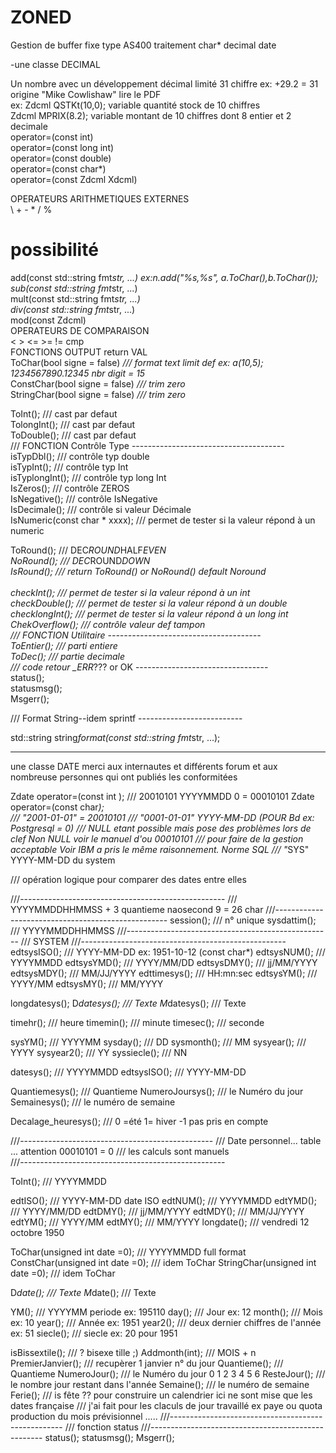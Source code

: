<h1>ZONED</h1>

<p>Gestion de buffer fixe  type AS400 traitement char* decimal date   </p>

<p>-une classe DECIMAL</p>

<p>Un nombre avec un développement décimal limité 31 chiffre ex: +29.2 = 31<br>
origine "Mike Cowlishaw" lire le PDF<br>
ex: Zdcml QSTKt(10,0);  variable quantité stock de 10 chiffres<br>
Zdcml MPRIX(8.2); variable montant de 10 chiffres dont 8 entier et 2 decimale<br>
operator=(const  int)<br>
operator=(const  long int)<br>
operator=(const double)<br>
operator=(const char*)<br>
operator=(const Zdcml  X</em>dcml)<br></p>
<p>OPERATEURS ARITHMETIQUES EXTERNES<br>
\ + - * / % <br></p>
<h1>possibilité</h1>
<p>
add(const  std::string fmt<em>str, ...)  <em>ex:n.add("%s,%s", a.ToChar(),b.ToChar());</em><br>
sub(const  std::string fmt</em>str, ...)<br>
mult(const std::string fmt<em>str, ...)<br>
div(const  std::string fmt</em>str, ...)<br>
mod(const Zdcml)<br>
OPERATEURS DE COMPARAISON<br>
&lt; > &lt;= >= != cmp<br>
FONCTIONS OUTPUT return VAL<br>
  ToChar(bool signe = false)     <em>/// format text limit def ex: a(10,5); 1234567890.12345  nbr digit = 15</em><br>
  ConstChar(bool signe = false) <em>/// trim zero</code></em><br>
  StringChar(bool signe = false)  <em>/// trim zero</code></em><br></p>

<p>ToInt();     /// cast par defaut<br>
TolongInt();    /// cast par defaut<br>
ToDouble();     /// cast par defaut<br>
/// FONCTION Contrôle Type --------------------------------------<br>
isTypDbl();     /// contrôle typ double<br>
isTypInt();     /// contrôle typ Int<br>
isTyplongInt(); /// contrôle typ long Int<br>
IsZeros();      /// contrôle ZEROS<br>
IsNegative();   /// contrôle IsNegative<br>
IsDecimale();   /// contrôle si valeur Décimale<br>
IsNumeric(const char * xxxx); /// permet de tester si la valeur répond à un numeric</p>

<p>ToRound();      /// DEC<em>ROUND</em>HALF<em>EVEN<br>
NoRound();      /// DEC</em>ROUND<em>DOWN<br>
IsRound();      /// return  ToRound() or NoRound()        default  Noround<br><br>
checkInt();                /// permet de tester si la valeur répond à un int<br>
checkDouble();             /// permet de tester si la valeur répond à un double<br>
checklongInt();            /// permet de tester si la valeur répond à un long int<br>
ChekOverflow();            /// contrôle valeur def tampon<br>
/// FONCTION Utilitaire --------------------------------------<br>
ToEntier();         /// parti entiere<br>
ToDec();            /// partie decimale<br>
/// code retour _ERR</em>??? or OK ---------------------------------<br>
status();<br>
statusmsg();<br>
Msgerr();</p>

<p>/// Format String--idem sprintf --------------------------</p>

<p>std::string string<em>format(const std::string fmt</em>str, ...);</p>

<hr />

<p>une classe DATE
merci aux internautes et différents forum et aux nombreuse personnes qui ont publiés les conformitées</p>

<p>Zdate operator=(const int  );
                    /// 20010101 YYYYMMDD      0 = 00010101
Zdate operator=(const char<em>); <br />
                    /// "2001-01-01" = 20010101
                    /// "0001-01-01" YYYY-MM-DD (POUR Bd ex: Postgresql = 0)
                    /// NULL etant possible mais pose des problèmes lors de clef  Non NULL voir le manuel d'ou 00010101
                    /// pour faire de la gestion  acceptable Voir IBM  a pris le même raisonnement. Norme SQL
                    /// "</em>SYS"   YYYY-MM-DD  du system</p>

<p>/// opération logique pour comparer des dates entre elles</p>

<p>///---------------------------------------------------
/// YYYYMMDDHHMMSS + 3 quantieme naosecond 9 = 26 char
///---------------------------------------------------
session();        ///  n° unique
sysdattim();      ///  YYYYMMDDHHMMSS
///---------------------------------------------------
/// SYSTEM
///---------------------------------------------------
edtsysISO();      /// YYYY-MM-DD      ex: 1951-10-12   (const char*)
edtsysNUM();      /// YYYYMMDD
edtsysYMD();      /// YYYY/MM/DD
edtsysDMY();      /// jj/MM/YYYY
edtsysMDY();      /// MM/JJ/YYYY
edttimesys();     /// HH:mn:sec
edtsysYM();       /// YYYY/MM
edtsysMY();       /// MM/YYYY</p>

<p>longdatesys();
D<em>datesys();      /// Texte
M</em>datesys();      /// Texte</p>

<p>timehr();         /// heure
timemin();        /// minute
timesec();        /// seconde</p>

<p>sysYM();          /// YYYYMM
sysday();         /// DD
sysmonth();       /// MM
sysyear();        /// YYYY
sysyear2();       /// YY
syssiecle();      /// NN</p>

<p>datesys();        /// YYYYMMDD
edtsysISO();      /// YYYY-MM-DD</p>

<p>Quantiemesys();   /// Quantieme
NumeroJoursys();  /// le Numéro du jour
Semainesys();     /// le numéro de semaine</p>

<p>Decalage_heuresys();  /// 0 =été 1= hiver  -1 pas pris en compte</p>

<p>///------------------------------------------------
/// Date personnel... table ... attention 00010101 = 0
/// les calculs sont manuels<br>
///---------------------------------------------------</p
<p>ToInt();          /// YYYYMMDD

edtISO();         /// YYYY-MM-DD  date ISO
edtNUM();         /// YYYYMMDD
edtYMD();         /// YYYY/MM/DD
edtDMY();         /// jj/MM/YYYY
edtMDY();         /// MM/JJ/YYYY
edtYM();          /// YYYY/MM
edtMY();          /// MM/YYYY
longdate();       /// vendredi 12 octobre 1950</p>

<p>ToChar(unsigned int date =0);     /// YYYYMMDD  full format
ConstChar(unsigned int date =0);  /// idem ToChar
StringChar(unsigned int date =0); /// idem ToChar</p>

<p>D<em>date();         /// Texte
M</em>date();         /// Texte</p>

<p>YM();             /// YYYYMM   periode ex: 195110
day();            /// Jour    ex: 12
month();          /// Mois    ex: 10
year();           /// Année   ex: 1951
year2();          /// deux dernier chiffres de l'année ex: 51
siecle();         /// siecle  ex: 20 pour 1951</p>

<p>isBissextile();   /// ? bisexe tille ;)
Addmonth(int);    /// MOIS + n
PremierJanvier(); /// recupèrer 1 janvier n° du jour
Quantieme();      /// Quantieme
NumeroJour();     /// le Numéro du jour 0 1 2 3 4 5 6
ResteJour();      /// le nombre jour restant dans l'année
Semaine();        /// le numéro de semaine
Ferie();          /// is fête ?? pour construire un calendrier ici ne sont mise que les dates française
                  /// j'ai fait pour les claculs de jour travaillé ex paye ou   quota production du mois  prévisionnel ..... 
///---------------------------------------------------
/// fonction status 
///---------------------------------------------------
status();
statusmsg();
Msgerr();</p>

